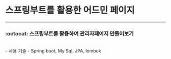 # 스프링부트를 활용한 어드민 페이지
***
<h3>:octocat: 스프링부트를 활용하여 관리자페이지 만들어보기</h3>
<br>
- 사용 기술
- Spring boot, My Sql, JPA, lombok


